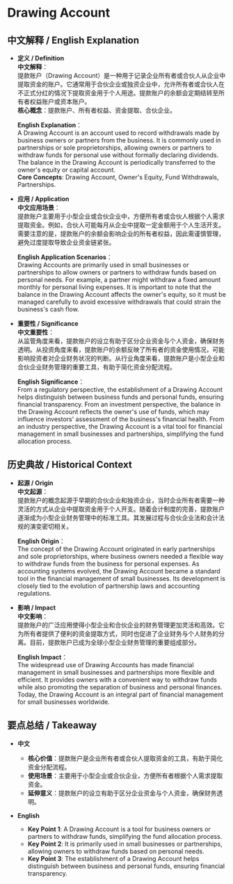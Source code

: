 # Drawing Account

## 中文解释 / English Explanation

* **定义 / Definition**  
  **中文解释**：  
  提款账户（Drawing Account）是一种用于记录企业所有者或合伙人从企业中提取资金的账户。它通常用于合伙企业或独资企业中，允许所有者或合伙人在不正式分红的情况下提取资金用于个人用途。提款账户的余额会定期结转至所有者权益账户或资本账户。  
  **核心概念**：提款账户、所有者权益、资金提取、合伙企业。  

  **English Explanation**：  
  A Drawing Account is an account used to record withdrawals made by business owners or partners from the business. It is commonly used in partnerships or sole proprietorships, allowing owners or partners to withdraw funds for personal use without formally declaring dividends. The balance in the Drawing Account is periodically transferred to the owner's equity or capital account.  
  **Core Concepts**: Drawing Account, Owner's Equity, Fund Withdrawals, Partnerships.  

* **应用 / Application**  
  **中文应用场景**：  
  提款账户主要用于小型企业或合伙企业中，方便所有者或合伙人根据个人需求提取资金。例如，合伙人可能每月从企业中提取一定金额用于个人生活开支。需要注意的是，提款账户的余额会影响企业的所有者权益，因此需谨慎管理，避免过度提取导致企业资金链紧张。  

  **English Application Scenarios**：  
  Drawing Accounts are primarily used in small businesses or partnerships to allow owners or partners to withdraw funds based on personal needs. For example, a partner might withdraw a fixed amount monthly for personal living expenses. It is important to note that the balance in the Drawing Account affects the owner's equity, so it must be managed carefully to avoid excessive withdrawals that could strain the business's cash flow.  

* **重要性 / Significance**  
  **中文重要性**：  
  从监管角度来看，提款账户的设立有助于区分企业资金与个人资金，确保财务透明。从投资角度来看，提款账户的余额反映了所有者的资金使用情况，可能影响投资者对企业财务状况的判断。从行业角度来看，提款账户是小型企业和合伙企业财务管理的重要工具，有助于简化资金分配流程。  

  **English Significance**：  
  From a regulatory perspective, the establishment of a Drawing Account helps distinguish between business funds and personal funds, ensuring financial transparency. From an investment perspective, the balance in the Drawing Account reflects the owner's use of funds, which may influence investors' assessment of the business's financial health. From an industry perspective, the Drawing Account is a vital tool for financial management in small businesses and partnerships, simplifying the fund allocation process.  

## 历史典故 / Historical Context

* **起源 / Origin**  
  **中文起源**：  
  提款账户的概念起源于早期的合伙企业和独资企业，当时企业所有者需要一种灵活的方式从企业中提取资金用于个人开支。随着会计制度的完善，提款账户逐渐成为小型企业财务管理中的标准工具。其发展过程与合伙企业法和会计法规的演变密切相关。  

  **English Origin**：  
  The concept of the Drawing Account originated in early partnerships and sole proprietorships, where business owners needed a flexible way to withdraw funds from the business for personal expenses. As accounting systems evolved, the Drawing Account became a standard tool in the financial management of small businesses. Its development is closely tied to the evolution of partnership laws and accounting regulations.  

* **影响 / Impact**  
  **中文影响**：  
  提款账户的广泛应用使得小型企业和合伙企业的财务管理更加灵活和高效。它为所有者提供了便利的资金提取方式，同时也促进了企业财务与个人财务的分离。目前，提款账户已成为全球小型企业财务管理的重要组成部分。  

  **English Impact**：  
  The widespread use of Drawing Accounts has made financial management in small businesses and partnerships more flexible and efficient. It provides owners with a convenient way to withdraw funds while also promoting the separation of business and personal finances. Today, the Drawing Account is an integral part of financial management for small businesses worldwide.  

## 要点总结 / Takeaway

* **中文**  
  - **核心价值**：提款账户是企业所有者或合伙人提取资金的工具，有助于简化资金分配流程。  
  - **使用场景**：主要用于小型企业或合伙企业，方便所有者根据个人需求提取资金。  
  - **延伸意义**：提款账户的设立有助于区分企业资金与个人资金，确保财务透明。  

* **English**  
  - **Key Point 1**: A Drawing Account is a tool for business owners or partners to withdraw funds, simplifying the fund allocation process.  
  - **Key Point 2**: It is primarily used in small businesses or partnerships, allowing owners to withdraw funds based on personal needs.  
  - **Key Point 3**: The establishment of a Drawing Account helps distinguish between business and personal funds, ensuring financial transparency.